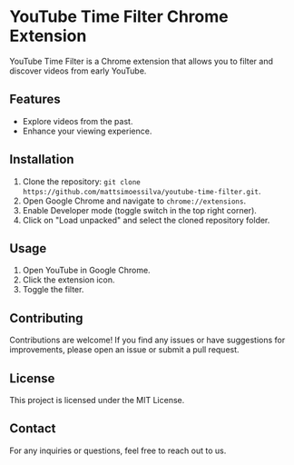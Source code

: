 # YouTube Time Filter Chrome Extension

YouTube Time Filter is a Chrome extension that allows you to filter and discover videos from early YouTube.

## Features

- Explore videos from the past.
- Enhance your viewing experience.

## Installation

1. Clone the repository: `git clone https://github.com/mattsimoessilva/youtube-time-filter.git`.
2. Open Google Chrome and navigate to `chrome://extensions`.
3. Enable Developer mode (toggle switch in the top right corner).
4. Click on "Load unpacked" and select the cloned repository folder.

## Usage

1. Open YouTube in Google Chrome.
2. Click the extension icon.
3. Toggle the filter.

## Contributing

Contributions are welcome! If you find any issues or have suggestions for improvements, please open an issue or submit a pull request.

## License

This project is licensed under the MIT License.

## Contact

For any inquiries or questions, feel free to reach out to us.
